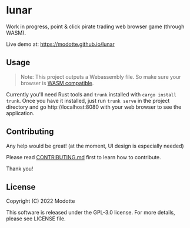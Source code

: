 # lunar

Work in progress, point & click pirate trading web browser game (through WASM).

Live demo at: https://modotte.github.io/lunar

## Usage
> Note: This project outputs a Webassembly file. So make sure your browser is [WASM compatible](https://developer.mozilla.org/en-US/docs/WebAssembly#browser_compatibility).

Currently you'll need Rust tools and `trunk` installed with `cargo install trunk`.
Once you have it installed, just run `trunk serve` in the project directory and go http://localhost:8080 with your web browser to see the application.

## Contributing

Any help would be great! (at the moment, UI design is especially needed)

Please read [CONTRIBUTING.md](https://github.com/modotte/lunar/CONTRIBUTING.md) first to learn how to contribute.

Thank you!

## License

Copyright (C) 2022 Modotte

This software is released under the GPL-3.0 license. For more details, please see LICENSE file.
